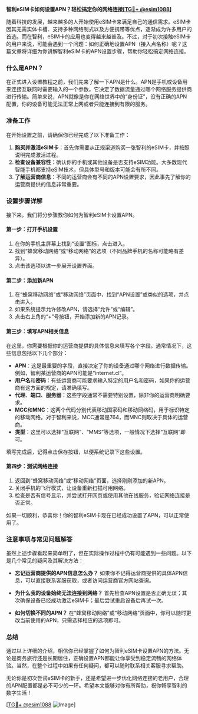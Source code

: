 **智利eSIM卡如何设置APN？轻松搞定你的网络连接[[TG💪+ @esim1088](https://t.me/s/esim1088)]**

随着科技的发展，越来越多的人开始使用eSIM卡来满足自己的通信需求。eSIM卡因其无需实体卡槽、支持多种网络制式以及方便携带等优点，逐渐成为许多用户的首选。而在智利，eSIM卡的应用也变得越来越普及。不过，对于初次接触eSIM卡的用户来说，可能会遇到一个问题：如何正确地设置APN（接入点名称）呢？这篇文章将详细为你讲解智利eSIM卡的APN设置步骤，帮助你轻松搞定网络连接。

### 什么是APN？

在正式进入设置教程之前，我们先来了解一下APN是什么。APN是手机或设备用来连接互联网时需要输入的一个参数，它决定了数据流量通过哪个网络服务提供商进行传输。简单来说，APN就像是你在网络世界中的“身份证”，没有正确的APN配置，你的设备可能无法正常上网或者只能连接到有限的服务。

### 准备工作

在开始设置之前，请确保你已经完成了以下准备工作：

1. **购买并激活eSIM卡**：首先你需要从正规渠道购买一张智利的eSIM卡，并按照说明完成激活过程。
2. **检查设备兼容性**：确认你的手机或其他设备是否支持eSIM功能。大多数现代智能手机都支持eSIM技术，但具体型号和版本可能会有所不同。
3. **了解运营商信息**：不同的运营商会有不同的APN设置要求，因此事先了解你的运营商提供的信息非常重要。

### 设置步骤详解

接下来，我们将分步骤教你如何为智利eSIM卡设置APN。

#### 第一步：打开手机设置

1. 在你的手机主屏幕上找到“设置”图标，点击进入。
2. 找到“蜂窝移动网络”或“移动网络”的选项（不同品牌手机的名称可能略有差异）。
3. 点击该选项以进一步展开设置界面。

#### 第二步：添加新APN

1. 在“蜂窝移动网络”或“移动网络”页面中，找到“APN设置”或类似的选项，并点击进入。
2. 如果系统提示允许修改APN，请选择“允许”或“编辑”。
3. 点击右上角的“+”号按钮，开始添加新的APN记录。

#### 第三步：填写APN相关信息

在这里，你需要根据你的运营商提供的具体信息来填写各个字段。通常情况下，这些信息包括以下几个部分：

- **APN**：这是最重要的字段，直接决定了你的设备通过哪个网络进行数据传输。例如，智利某运营商的APN可能是“internet.cl”。
- **用户名**和**密码**：有些运营商可能要求输入特定的用户名和密码，如果你的运营商有这方面的规定，请准确填写。
- **代理**、**端口**、**服务器**：这些字段通常不需要特别设置，除非你的运营商明确要求。
- **MCC**和**MNC**：这两个代码分别代表移动国家码和移动网络码，用于标识特定的移动网络。对于智利来说，MCC通常是764，而MNC则取决于具体的运营商。
- **类型**：这里可以选择“互联网”、“MMS”等选项，一般情况下选择“互联网”即可。

填写完成后，记得点击保存按钮，以便系统记录下这些设置。

#### 第四步：测试网络连接

1. 返回到“蜂窝移动网络”或“移动网络”页面，选择刚刚添加的新APN。
2. 关闭手机的飞行模式，让设备重新扫描可用网络。
3. 检查是否有信号显示，并尝试打开网页或使用其他在线服务，验证网络连接是否正常。

如果一切顺利，恭喜你！你的智利eSIM卡现在已经成功设置了APN，可以正常使用了。

### 注意事项与常见问题解答

虽然上述步骤看起来简单明了，但在实际操作过程中仍有可能遇到一些问题。以下是几个常见的疑问及其解决方法：

- **忘记运营商提供的APN信息怎么办？**
  如果你不记得运营商提供的具体APN信息，可以直接联系客服获取，或者访问运营商官方网站查询。

- **为什么我的设备始终无法连接到网络？**
  首先检查APN设置是否正确无误；其次确保设备已经成功激活eSIM卡；最后尝试重启设备后再试一次。

- **如何切换不同的APN？**
  在“蜂窝移动网络”或“移动网络”页面中，你可以随时更改当前使用的APN，只需选择相应的选项即可。

### 总结

通过以上详细的介绍，相信你已经掌握了如何为智利eSIM卡设置APN的方法。无论是商务旅行还是长期居住，正确设置APN都能让你享受到稳定流畅的网络体验。当然，在整个过程中如果有任何疑问，都可以随时联系相关客服寻求帮助。

无论你是初次尝试eSIM卡的新手，还是希望进一步优化网络连接的老用户，合理的APN配置都是必不可少的一环。希望本文能够对你有所帮助，祝你畅享智利的数字生活！

[[TG💪+ @esim1088](https://t.me/s/esim1088) ![Image](https://i.postimg.cc/4NQfJmqS/Snipaste-2025-05-13-00-14-12.png)]